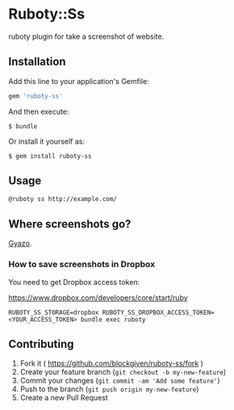 # Ruboty::Ss

ruboty plugin for take a screenshot of website.

## Installation

Add this line to your application's Gemfile:

```ruby
gem 'ruboty-ss'
```

And then execute:

    $ bundle

Or install it yourself as:

    $ gem install ruboty-ss

## Usage

    @ruboty ss http://example.com/

## Where screenshots go?

[Gyazo](https://gyazo.com/ja).

### How to save screenshots in Dropbox

You need to get Dropbox access token:

https://www.dropbox.com/developers/core/start/ruby

    RUBOTY_SS_STORAGE=dropbox RUBOTY_SS_DROPBOX_ACCESS_TOKEN=<YOUR_ACCESS_TOKEN> bundle exec ruboty


## Contributing

1. Fork it ( https://github.com/blockgiven/ruboty-ss/fork )
2. Create your feature branch (`git checkout -b my-new-feature`)
3. Commit your changes (`git commit -am 'Add some feature'`)
4. Push to the branch (`git push origin my-new-feature`)
5. Create a new Pull Request
